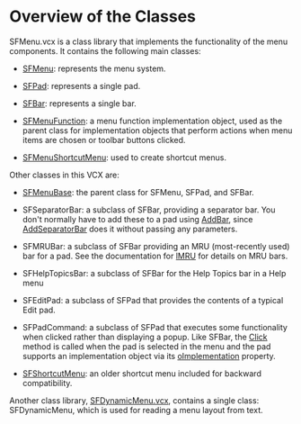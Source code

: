 ﻿# Overview of the Classes

SFMenu.vcx is a class library that implements the functionality of the menu components. It contains the following main classes:

* [SFMenu](Class%20SFMenu.md): represents the menu system.

* [SFPad](Class%20SFPad.md): represents a single pad.

* [SFBar](Class%20SFBar.md): represents a single bar.

* [SFMenuFunction](Class%20SFMenuFunction.md): a menu function implementation object, used as the parent class for implementation objects that perform actions when menu items are chosen or toolbar buttons clicked.

* [SFMenuShortcutMenu](Class%20SFMenuShortcutMenu): used to create shortcut menus.

Other classes in this VCX are:

* [SFMenuBase](Class%20SFMenuBase.md): the parent class for SFMenu, SFPad, and SFBar.

* SFSeparatorBar: a subclass of SFBar, providing a separator bar. You don't normally have to add these to a pad using [AddBar](AddBar.md), since [AddSeparatorBar](AddSeparatorBar.md) does it without passing any parameters.

* SFMRUBar: a subclass of SFBar providing an MRU (most-recently used) bar for a pad. See the documentation for [lMRU](lMRU.md) for details on MRU bars.

* SFHelpTopicsBar: a subclass of SFBar for the Help Topics bar in a Help menu

* SFEditPad: a subclass of SFPad that provides the contents of a typical Edit pad.

* SFPadCommand: a subclass of SFPad that executes some functionality when clicked rather than displaying a popup. Like SFBar, the [Click](Click.md) method is called when the pad is selected in the menu and the pad supports an implementation object via its [oImplementation](oImplementation.md) property.

* [SFShortcutMenu](Class%20SFShortcutMenu): an older shortcut menu included for backward compatibility.

Another class library, [SFDynamicMenu.vcx](Class%20SFDynamicMenu), contains a single class: SFDynamicMenu, which is used for reading a menu layout from text.